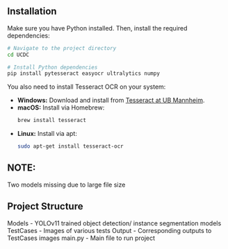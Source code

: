 ## Installation

Make sure you have Python installed. Then, install the required dependencies:

```bash
# Navigate to the project directory
cd UCDC

# Install Python dependencies
pip install pytesseract easyocr ultralytics numpy
```

You also need to install Tesseract OCR on your system:

- **Windows:** Download and install from [Tesseract at UB Mannheim](https://github.com/UB-Mannheim/tesseract/wiki).
- **macOS:** Install via Homebrew:
    ```bash
    brew install tesseract
    ```
- **Linux:** Install via apt:
    ```bash
    sudo apt-get install tesseract-ocr
    ```
## NOTE: 
Two models missing due to large file size

## Project Structure
Models - YOLOv11 trained object detection/ instance segmentation models
TestCases - Images of various tests 
Output - Corresponding outputs to TestCases images
main.py - Main file to run project
